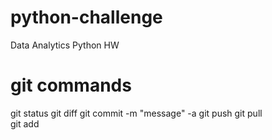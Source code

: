 # python-challenge
Data Analytics Python HW

# git commands
git status
git diff <file>
git commit -m "message" -a
git push
git pull		
git add <file>	
